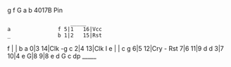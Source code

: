 g f G a b            4017B Pin
                       
                        _____
    a               f 5|1   16|Vcc  
    _               b 1|2   15|Rst
f  | | b            a 0|3   14|Clk
    -g              c 2|4   13|Clk I 
 e | | c            g 6|5   12|Cry 
    -             Rst 7|6   11|9
    d               d 3|7   10|4 e
                      G|8    9|8
e d G c dp              _____ 